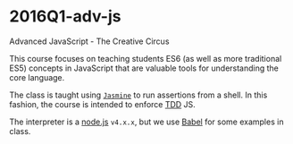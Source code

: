 # 2016Q1-adv-js
Advanced JavaScript - The Creative Circus

This course focuses on teaching students ES6 (as well as more traditional ES5) concepts in JavaScript that are valuable tools for understanding the core language.  

The class is taught using [`Jasmine`](http://jasmine.github.io/) to run assertions from a shell.  In this fashion, the course is intended to enforce [TDD](http://tddjs.com/) JS. 

The interpreter is a [node.js](https://nodejs.org/en/) `v4.x.x`, but we use [Babel](https://babeljs.io/repl/) for some examples in class. 

